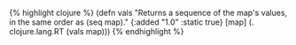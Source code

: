 {% highlight clojure %}
(defn vals
  "Returns a sequence of the map's values, in the same order as (seq map)."
  {:added "1.0"
   :static true}
  [map] (. clojure.lang.RT (vals map)))
{% endhighlight %}
